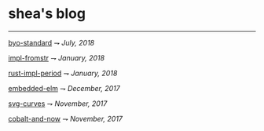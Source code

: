 # shea's blog

---

[byo-standard](/post/byo-standard.md) ⇁ _July, 2018_

[impl-fromstr](/post/impl-fromstr.md) ⇁ _January, 2018_  

[rust-impl-period](/post/rust-impl-period.md) ⇁ _January, 2018_  

[embedded-elm](/post/embedded-elm.md) ⇁ _December, 2017_  

[svg-curves](/post/svg-curves.md) ⇁ _November, 2017_  

[cobalt-and-now](/post/cobalt-and-now.md) ⇁ _November, 2017_  
